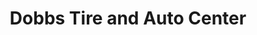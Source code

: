 ---
title: "Dobbs Tire and Auto Center"
url: /olivette/dobbs-tire-and-auto-center/
shop: car repair
---